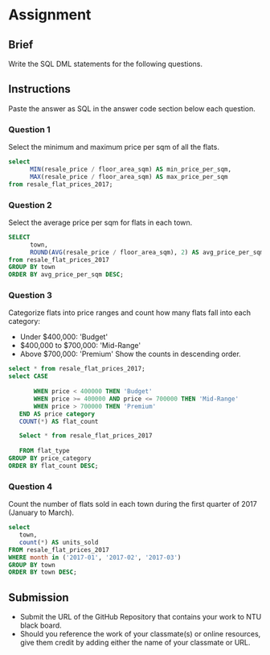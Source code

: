 # Assignment

## Brief

Write the SQL DML statements for the following questions.

## Instructions

Paste the answer as SQL in the answer code section below each question.

### Question 1

Select the minimum and maximum price per sqm of all the flats.

```sql
select 
      MIN(resale_price / floor_area_sqm) AS min_price_per_sqm,
      MAX(resale_price / floor_area_sqm) AS max_price_per_sqm
from resale_flat_prices_2017;

```

### Question 2

Select the average price per sqm for flats in each town.

```sql
SELECT 
      town,
      ROUND(AVG(resale_price / floor_area_sqm), 2) AS avg_price_per_sqm
from resale_flat_prices_2017
GROUP BY town
ORDER BY avg_price_per_sqm DESC;

```

### Question 3

Categorize flats into price ranges and count how many flats fall into each category:

- Under $400,000: 'Budget'
- $400,000 to $700,000: 'Mid-Range'
- Above $700,000: 'Premium'
  Show the counts in descending order.

```sql
select * from resale_flat_prices_2017;
select CASE
	
   	   WHEN price < 400000 THEN 'Budget'
   	   WHEN price >= 400000 AND price <= 700000 THEN 'Mid-Range'
   	   WHEN price > 700000 THEN 'Premium'
   END AS price category
   COUNT(*) AS flat_count

   Select * from resale_flat_prices_2017
   
   FROM flat_type
GROUP BY price_category
ORDER BY flat_count DESC;
```

### Question 4

Count the number of flats sold in each town during the first quarter of 2017 (January to March).

```sql
select
   town,
   count(*) AS units_sold
FROM resale_flat_prices_2017 
WHERE month in ('2017-01', '2017-02', '2017-03')
GROUP BY town
ORDER BY town DESC;

```

## Submission

- Submit the URL of the GitHub Repository that contains your work to NTU black board.
- Should you reference the work of your classmate(s) or online resources, give them credit by adding either the name of your classmate or URL.
